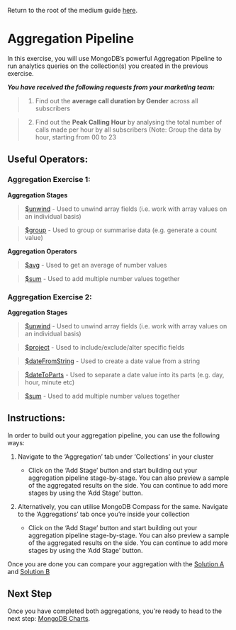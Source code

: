 Return to the root of the medium guide [here](..).

# Aggregation Pipeline

In this exercise, you will use MongoDB’s powerful Aggregation Pipeline to run analytics queries on the collection(s) you created in the previous exercise. 

***You have received the following requests from your marketing team:***
> 1. Find out the **average call duration by Gender** across all subscribers

> 2. Find out the **Peak Calling Hour** by analysing the total number of calls made per hour by all subscribers (Note: Group the data by hour, starting from 00 to 23


## Useful Operators:

### Aggregation Exercise 1:

**Aggregation Stages**

> [$unwind](https://docs.mongodb.com/manual/reference/operator/aggregation/unwind/) - Used to unwind array fields (i.e. work with array values on an individual basis)

> [$group](https://docs.mongodb.com/manual/reference/operator/aggregation/group/) - Used to group or summarise data (e.g. generate a count value)

**Aggregation Operators**

> [$avg](https://docs.mongodb.com/manual/reference/operator/aggregation/avg/) - Used to get an average of number values

> [$sum](https://docs.mongodb.com/manual/reference/operator/aggregation/sum/) - Used to add multiple number values together

### Aggregation Exercise 2:

**Aggregation Stages**

> [$unwind](https://docs.mongodb.com/manual/reference/operator/aggregation/unwind/) - Used to unwind array fields (i.e. work with array values on an individual basis)

> [$project](https://docs.mongodb.com/manual/reference/operator/aggregation/project/) - Used to include/exclude/alter specific fields

> [$dateFromString](https://docs.mongodb.com/manual/reference/operator/aggregation/dateFromString/) - Used to create a date value from a string

> [$dateToParts](https://docs.mongodb.com/manual/reference/operator/aggregation/dateToParts/) - Used to separate a date value into its parts (e.g. day, hour, minute etc)

> [$sum](https://docs.mongodb.com/manual/reference/operator/aggregation/sum/) - Used to add multiple number values together

## Instructions:

In order to build out your aggregation pipeline, you can use the following ways:
1. Navigate to the ‘Aggregation’ tab under ‘Collections’ in your cluster 

   - Click on the ‘Add Stage’ button and start building out your aggregation pipeline stage-by-stage. You can also preview a sample of the aggregated results on the side. You can continue to add more stages by using the ‘Add Stage’ button.

2. Alternatively, you can utilise MongoDB Compass for the same. Navigate to the ‘Aggregations’ tab once you’re inside your collection

   - Click on the ‘Add Stage’ button and start building out your aggregation pipeline stage-by-stage. You can also preview a sample of the aggregated results on the side. You can continue to add more stages by using the ‘Add Stage’ button.

Once you are done you can compare your aggregation with the [Solution A](https://github.com/mcinteerj/rdbms-mdb-migration-workshop/blob/main/guides/solutions/Aggregation/Aggregation1.md) and [Solution B](https://github.com/mcinteerj/rdbms-mdb-migration-workshop/blob/main/guides/solutions/Aggregation/Aggregation2.md)

## Next Step

Once you have completed both aggregations, you're ready to head to the next step: [MongoDB Charts](../charts/).